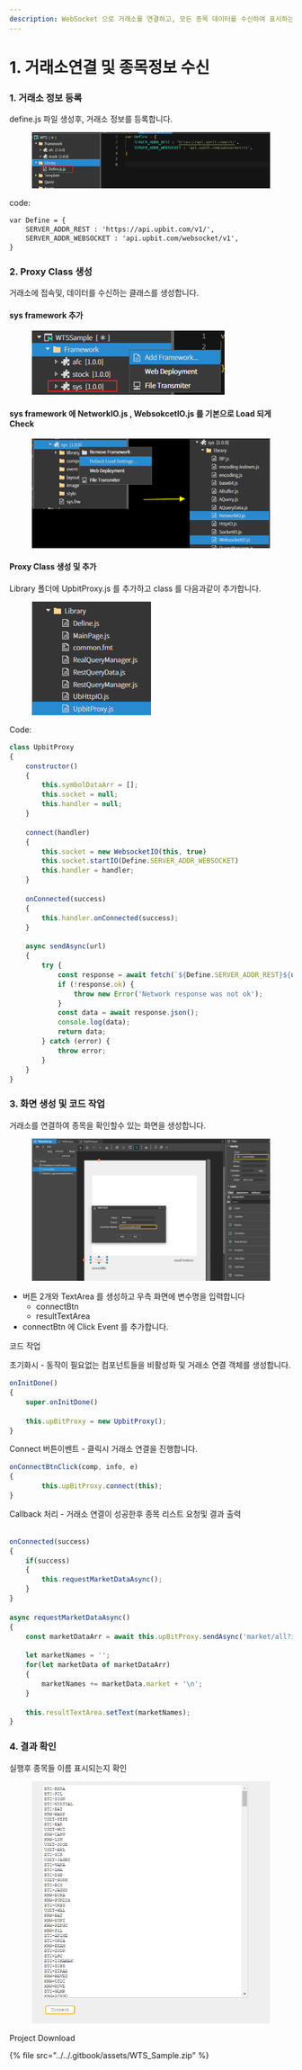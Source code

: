 ```yaml
---
description: WebSocket 으로 거래소를 연결하고, 모든 종목 데이터를 수신하여 표시하는 예제. (업비트 기준으로 진행)
---
```


# 1. 거래소연결 및 종목정보 수신

### 1. 거래소 정보 등록

define.js 파일 생성후,  거래소 정보를 등록합니다.&#x20;

<figure><img src="../../.gitbook/assets/image (7).png" alt=""><figcaption></figcaption></figure>

code:

```
var Define = {
    SERVER_ADDR_REST : 'https://api.upbit.com/v1/',
    SERVER_ADDR_WEBSOCKET : 'api.upbit.com/websocket/v1',
}    
```

### 2. Proxy Class 생성

거래소에 접속및, 데이터를 수신하는 클래스를 생성합니다.

#### sys framework 추가

<figure><img src="../../.gitbook/assets/image (2) (1) (1).png" alt=""><figcaption></figcaption></figure>

#### sys framework 에 NetworkIO.js , WebsokcetIO.js 를 기본으로 Load 되게  Check&#x20;

<figure><img src="../../.gitbook/assets/image (5) (1) (1).png" alt=""><figcaption></figcaption></figure>



#### Proxy Class 생성 및 추가

Library 폴더에 UpbitProxy.js 를 추가하고 class 를 다음과같이 추가합니다.

<figure><img src="../../.gitbook/assets/image (6) (1) (1).png" alt=""><figcaption></figcaption></figure>

Code:

```javascript
class UpbitProxy 
{
    constructor()
    {
        this.symbolDataArr = [];
        this.socket = null;
        this.handler = null;
    }

    connect(handler)
    {
        this.socket = new WebsocketIO(this, true)
        this.socket.startIO(Define.SERVER_ADDR_WEBSOCKET)
        this.handler = handler;
    }

    onConnected(success)
    {
        this.handler.onConnected(success);
    }

    async sendAsync(url)
    {
        try {
            const response = await fetch(`${Define.SERVER_ADDR_REST}${url}`);
            if (!response.ok) {
                throw new Error('Network response was not ok');
            }
            const data = await response.json();            
            console.log(data);
            return data;
        } catch (error) {            
            throw error;
        }    
    }
}
```

### 3. 화면 생성 및 코드 작업

거래소를 연결하여 종목을 확인할수 있는 화면을 생성합니다.

<figure><img src="../../.gitbook/assets/image (5) (1).png" alt=""><figcaption></figcaption></figure>

* 버튼 2개와 TextArea 를 생성하고 우측 화면에 변수명을 입력합니다
  * connectBtn
  * resultTextArea
* connectBtn 에 Click Event 를 추가합니다.

코드 작업

초기화시 -  동작이 필요없는 컴포넌트들을 비활성화 및 거래소 연결 객체를 생성합니다.

```javascript
onInitDone()
{
	super.onInitDone()

	this.upBitProxy = new UpbitProxy();
}
```

Connect 버튼이벤트 -  클릭시 거래소 연결을 진행합니다.

```javascript
onConnectBtnClick(comp, info, e)
{
        this.upBitProxy.connect(this);
}
```

Callback 처리 - 거래소 연결이 성공한후 종목 리스트 요청및 결과 출력

```javascript

onConnected(success)
{
    if(success)
    {
        this.requestMarketDataAsync();
    }
}

async requestMarketDataAsync()
{
    const marketDataArr = await this.upBitProxy.sendAsync('market/all?is_details=true');

    let marketNames = '';
    for(let marketData of marketDataArr)
    {
        marketNames += marketData.market + '\n';
    }

    this.resultTextArea.setText(marketNames);
}
```



### 4. 결과 확인

실행후 종목들 이름 표시되는지 확인

<figure><img src="../../.gitbook/assets/image (6) (1).png" alt=""><figcaption></figcaption></figure>



Project Download

{% file src="../../.gitbook/assets/WTS_Sample.zip" %}
